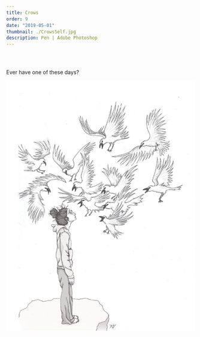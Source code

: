 ```yaml
---
title: Crows
order: 9
date: "2019-05-01"
thumbnail: ./CrowsSelf.jpg
description: Pen | Adobe Photoshop
---
```


<div class="kg-width-full">

<p style="margin-top: 6vw">
Ever have one of these days?
</p>

![Crows](./CrowsSelf.jpg)

</div>
